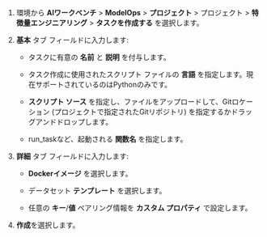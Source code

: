 1.  環境から **AIワークベンチ** > **ModelOps** > **プロジェクト** > プロジェクト > **特徴量エンジニアリング** > **タスクを作成する** を選択します。


1.  **基本** タブ フィールドに入力します:

    -   タスクに有意の **名前** と **説明** を付与します。


    -   タスク作成に使用されたスクリプト ファイルの **言語** を指定します。現在サポートされているのはPythonのみです。


    -   **スクリプト ソース** を指定し、ファイルをアップロードして、Gitロケーション (プロジェクトで指定されたGitリポジトリ) を指定するかドラッグアンドドロップします。


    -   run_taskなど、起動される **関数名** を指定します。


1.  **詳細** タブ フィールドに入力します:

    -   **Dockerイメージ** を選択します。


    -   データセット **テンプレート** を選択します。


    -   任意の **キー**/**値** ペアリング情報を **カスタム プロパティ** で設定します。


1.  **作成**を選択します。


